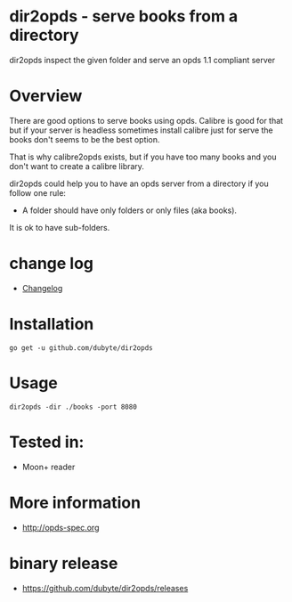 # dir2opds - serve books from a directory
 dir2opds inspect the given folder and serve an opds 1.1 compliant server

# Overview
 There are good options to serve books using opds. Calibre is good for
 that but if your server is headless sometimes install calibre
 just for serve the books don't seems to be the best option.

 That is why calibre2opds exists, but if you have too many books and
 you don't want to create a calibre library.

 dir2opds could help you to have an opds server from a directory if you
 follow one rule:

 - A folder should have only folders or only files (aka books).

 It is ok to have sub-folders.

# change log
  - [Changelog](CHANGELOG.md)

# Installation
    go get -u github.com/dubyte/dir2opds

# Usage
    dir2opds -dir ./books -port 8080

# Tested in:
   - Moon+ reader

# More information
  - http://opds-spec.org

# binary release
  - https://github.com/dubyte/dir2opds/releases
